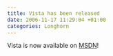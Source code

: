 ```yaml
---
title: Vista has been released
date: 2006-11-17 11:29:04 +01:00
categories: Longhorn
---
```

<P>Vista is now available on <A href="http://msdn2.microsoft.com/">MSDN</A>!</P>
